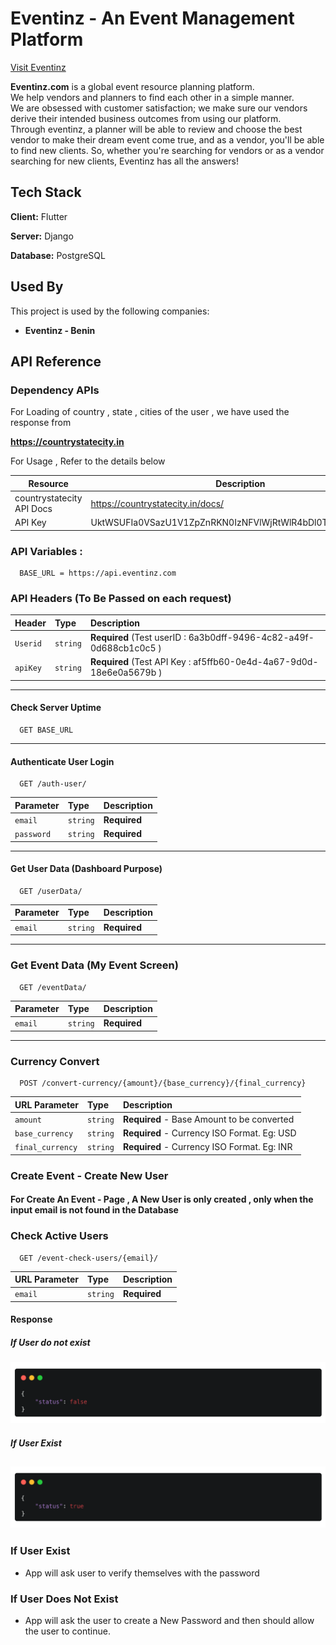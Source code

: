 
# Eventinz - An Event Management Platform

[Visit Eventinz](https://eventinz.com/staging/)

**Eventinz.com** is a global event resource planning platform.  
We help vendors and planners to find each other in a simple manner.  
We are obsessed with customer satisfaction; we make sure our vendors derive their intended business outcomes from using our platform.  
Through eventinz, a planner will be able to review and choose the best vendor to make their dream event come true, and as a vendor, you'll be able to find new clients. So, whether you're searching for vendors or as a vendor searching for new clients, Eventinz has all the answers!

## Tech Stack

**Client:** Flutter

**Server:** Django

**Database:** PostgreSQL

## Used By

This project is used by the following companies:

- **Eventinz - Benin**
    


## API Reference

### Dependency APIs 

For Loading of country , state , cities of the user , we have used the response from

**https://countrystatecity.in** 

For Usage , Refer to the details below

| Resource                      | Description                                              |
|---------------------------|----------------------------------------------------------|
| countrystatecity API Docs | https://countrystatecity.in/docs/                        |
| API Key                   | UktWSUFIa0VSazU1V1ZpZnRKN0IzNFVlWjRtWlR4bDl0Tm43RFcyNA== |

### API Variables : 

```
  BASE_URL = https://api.eventinz.com
```
### API Headers (To Be Passed on each request)


| Header | Type     | Description                       |
| :-------- | :------- | :-------------------------------- |
| `Userid`      | `string` | **Required** (Test userID : 6a3b0dff-9496-4c82-a49f-0d688cb1c0c5	) |
| `apiKey`      | `string` | **Required** (Test API Key : af5ffb60-0e4d-4a67-9d0d-18e6e0a5679b	)|

---

#### Check Server Uptime

```
  GET BASE_URL
```

---

#### Authenticate User Login

```
  GET /auth-user/
```




| Parameter | Type     | Description                       |
| :-------- | :------- | :-------------------------------- |
| `email`      | `string` | **Required** |
| `password`      | `string` | **Required** |

---

#### Get User Data (Dashboard Purpose)

```
  GET /userData/
```

| Parameter | Type     | Description                       |
| :-------- | :------- | :-------------------------------- |
| `email`      | `string` | **Required** |

---

### Get Event Data (My Event Screen)

```
  GET /eventData/
```
| Parameter | Type     | Description                       |
| :-------- | :------- | :-------------------------------- |
| `email`      | `string` | **Required** |

---

### Currency Convert

```
  POST /convert-currency/{amount}/{base_currency}/{final_currency}
```

| URL Parameter | Type     | Description                       |
| :-------- | :------- | :-------------------------------- |
| `amount`      | `string` | **Required** - Base Amount to be converted|
| `base_currency`      | `string` | **Required** - Currency ISO Format. Eg: USD |
| `final_currency`      | `string` | **Required** - Currency ISO Format. Eg: INR |


### Create Event - Create New User

#### For Create An Event - Page , A New User is only created , only when the input email is not found in the Database

### Check Active Users

```
  GET /event-check-users/{email}/
```

| URL Parameter | Type     | Description                       |
| :-------- | :------- | :-------------------------------- |
| `email`      | `string` | **Required** |

#### Response

##### If User do not exist

![](https://github.com/RownakM/eventinz/blob/master/readme_assets/carbon%20(1).png)

##### If User Exist

![](https://github.com/RownakM/eventinz/blob/master/readme_assets/carbon%20(2).png)
---

### If User Exist
- App will ask user to verify themselves with the password

### If User Does Not Exist
- App will ask the user to create a New Password and then should allow the user to continue.
